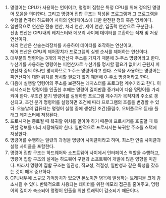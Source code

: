 1. 명령어는 CPU가 사용하는 언어이고, 명령어 집합은 특정 CPU를 위해 정의된 명령어 모음을 의미한다. 그리고 명령어 집합 구조는 작성된 프로그램과 그 프로그램을 수행할 컴퓨터 하드웨어 사이의 인터페이스에 대한 완전한 정의 혹은 명세이다.
2. 일반적으로 연산은 전송 연산, 처리 연산, 제어 연산, 입출력 연산으로 구분된다.  
   전송 연산은 CPU내의 레지스터와 메모리 사이에 데이터를 교환하는 적재 및 저장 연산이다.  
   처리 연산은 산술논리장치를 사용하여 데이터를 조작하는 연산이고,  
   제어 연산은 CPU의 제어장치가 프로그램의 실행 순서를 제어하는 연산이다.
   ​
3. 대부분의 명령어는 3개의 피연산자 주소를 가지기 때문에 3-주소 명령어라고 한다. 누산기를 사용하는 명령어는 피연산자로 누산기를 명시할 필요가 없어서 근원지 피연산자 중의 하나만 명시하므로 1-주소 명령어라고 한다. 스택을 사용하는 명령어는 피연산자에 대한 위치를 명시할 필요가 없기 떄문에 0-주소 명령어라고 한다.
   ​
4. 다음에 실행할 명령어의 주소를 보관하는 레지스터를 프로그램 계수기라고 한다. 이 레지스터는 명령어를 인출한 후에는 명령어 길이만큼 증가되어 다음 명령어를 가리켜야 한다. 무조건 분기 명령어를 실행하면 프로그램 계수기가 목적지의 주소로 갱신되고, 조건 분기 명령어를 실행하면 조건에 따라 프로그램의 흐름을 변경할 수 있다. 오늘날의 컴퓨터는 명령어 실행 중에 생성된 조건(올림수, 오버플로우 등)을 플래그 레지스터에 저장된다.
   ​
5. 프로시저는 종료될 때 복귀할 위치를 알아야 하기 때문에 프로시저를 호출할 때 복귀할 정보를 미리 저장해둬야 한다. 일반적으로 프로시저는 복귀할 주소를 스택에 저장한다.
   ​
6. 명령어를 수행하는 일련의 과정을 명령어 사이클이라고 하며, 최소한 인출 사이클과 실행 사이클을 포함한다.
   ​
7. 명령어 집합 구조는 하드웨어와 소프트웨어 사이에서 인터페이스 역할을 수행하고, 명령어 집합 구조의 설계는 하드웨어 구현과 소프트웨어 개발에 많은 영향을 미친다. 따라서 명령어 집합 구조는 일관성, 직교성, 적절성, 일반성과 같은 특성을 갖추는 것이 매우 중요하다.
   ​
8. CPU내부에 소규모 기억장치가 있으면 폰노이만 병목에 발생하는 트래픽을 크게 감소시킬 수 있다. 반복적으로 사용되는 데이터를 위한 메모리 접근을 줄여주고, 명령어의 길이가 축소되어 명령어 인출을 위한 트래픽이 감소되기 때문이다.